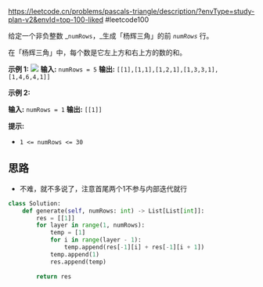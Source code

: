 https://leetcode.cn/problems/pascals-triangle/description/?envType=study-plan-v2&envId=top-100-liked
#leetcode100 

给定一个非负整数 _`numRows`，_生成「杨辉三角」的前 _`numRows`_ 行。

在「杨辉三角」中，每个数是它左上方和右上方的数的和。


**示例 1:**
![](https://pic.leetcode-cn.com/1626927345-DZmfxB-PascalTriangleAnimated2.gif)
**输入:** `numRows = 5`
**输出:** `[[1],[1,1],[1,2,1],[1,3,3,1],[1,4,6,4,1]]`

**示例 2:**

**输入:** `numRows = 1`
**输出:** `[[1]]`

**提示:**

- `1 <= numRows <= 30`

## 思路 

- 不难，就不多说了，注意首尾两个1不参与内部迭代就行
```python
class Solution:
    def generate(self, numRows: int) -> List[List[int]]:
        res = [[1]]
        for layer in range(1, numRows):
            temp = [1]
            for i in range(layer - 1):
                temp.append(res[-1][i] + res[-1][i + 1])
            temp.append(1)
            res.append(temp)
        
        return res
```